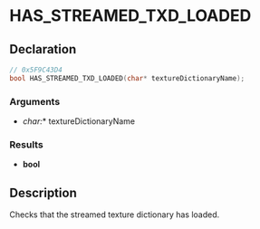 # HAS_STREAMED_TXD_LOADED

## Declaration
```cpp
// 0x5F9C43D4
bool HAS_STREAMED_TXD_LOADED(char* textureDictionaryName);
```

### Arguments
- **char*:** textureDictionaryName

### Results
- **bool**

## Description
Checks that the streamed texture dictionary has loaded.